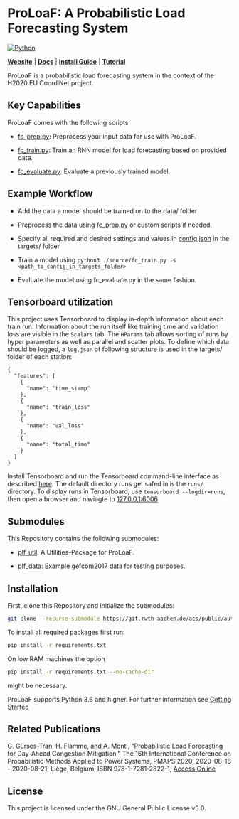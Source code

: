 # ProLoaF: A Probabilistic Load Forecasting System

[![Python](https://img.shields.io/badge/python-3.6%20%7C%203.7%20%7C%203.8-blue)](https://www.python.org)

[**Website**](https://git.rwth-aachen.de/acs/public/automation/plf/plf-training)
| [**Docs**](https://acs.pages.rwth-aachen.de/public/automation/plf/plf-docs/)
| [**Install Guide**](https://acs.pages.rwth-aachen.de/public/automation/plf/plf-docs/docs/getting-started/)
| [**Tutorial**](https://acs.pages.rwth-aachen.de/public/automation/plf/plf-docs/docs/tutorials/)

ProLoaF is a probabilistic load forecasting system in the context of the H2020 EU CoordiNet project.




## Key Capabilities

ProLoaF comes with the following scripts

- [fc_prep.py](https://acs.pages.rwth-aachen.de/public/automation/plf/plf-docs/docs/files-and-scripts/fc_prep/): Preprocess your input data for use with ProLoaF.

- [fc_train.py](https://acs.pages.rwth-aachen.de/public/automation/plf/plf-docs/docs/files-and-scripts/fc_train/): Train an RNN model for load forecasting based on provided data.

- [fc_evaluate.py](https://acs.pages.rwth-aachen.de/public/automation/plf/plf-docs/docs/files-and-scripts/fc_evaluate/): Evaluate a previously trained model.




## Example Workflow

* Add the data a model should be trained on to the data/ folder

* Preprocess the data using [fc_prep.py](https://acs.pages.rwth-aachen.de/public/automation/plf/plf-docs/docs/files-and-scripts/fc_prep/) or custom scripts if needed.

* Specify all required and desired settings and values in [config.json](https://acs.pages.rwth-aachen.de/public/automation/plf/plf-docs/docs/files-and-scripts/config/) in the targets/ folder

* Train a model using `python3 ./source/fc_train.py -s <path_to_config_in_targets_folder>`

* Evaluate the model using fc_evaluate.py in the same fashion.




## Tensorboard utilization

This project uses Tensorboard to display in-depth information about each train run. Information about the run itself like training time and validation
loss are visible in the `Scalars` tab. The `HParams` tab allows sorting of runs by hyper parameters as well as parallel and scatter plots. To define which
data should be logged, a `log.json` of following structure is used in the targets/ folder of each station:

```
{
  "features": [
    {
      "name": "time_stamp"
    },
    {
      "name": "train_loss"
    },
    {
      "name": "val_loss"
    },
    {
      "name": "total_time"
    }
  ]
}
```

Install Tensorboard and run the Tensorboard command-line interface as described [here](https://pytorch.org/tutorials/recipes/recipes/tensorboard_with_pytorch.html). The default directory runs get safed in is the `runs/` directory.
To display runs in Tensorboard, use `tensorboard --logdir=runs`, then open a browser and naviagte to [127.0.0.1:6006](127.0.0.1:6006)




## Submodules

This Repository contains the following submodules:
* [plf_util](https://git.rwth-aachen.de/acs/public/automation/plf/plf-util): A Utilities-Package for ProLoaF.

* [plf_data](https://git.rwth-aachen.de/acs/public/automation/plf/plf-data): Example gefcom2017 data for testing purposes.



## Installation

First, clone this Repository and initialize the submodules:
```bash
git clone --recurse-submodule https://git.rwth-aachen.de/acs/public/automation/plf/plf-training.git
```
To install all required packages first run:
```bash
pip install -r requirements.txt
```

On low RAM machines the option
```bash
pip install -r requirements.txt --no-cache-dir
```
might be necessary.

ProLoaF supports Python 3.6 and higher. For further information see [Getting Started](https://acs.pages.rwth-aachen.de/public/automation/plf/plf-docs/docs/getting-started/)

## Related Publications
G. Gürses-Tran, H. Flamme, and A. Monti, "Probabilistic Load Forecasting for Day-Ahead Congestion Mitigation," The 16th International Conference on Probabilistic Methods Applied to Power Systems, PMAPS 2020, 2020-08-18 - 2020-08-21, Liège, Belgium, ISBN 978-1-7281-2822-1, [Access Online](http://aimontefiore.org/PMAPS2020/openconf/modules/request.php?module=oc_proceedings&action=view.php&id=92&type=3&a=Accept)





## License
This project is licensed under the GNU General Public License v3.0.
